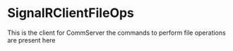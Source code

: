 # SignalRClientFileOps
This is the client for CommServer the commands to perform file operations are present here
